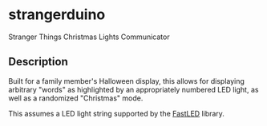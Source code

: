 # strangerduino
Stranger Things Christmas Lights Communicator

## Description
Built for a family member's Halloween display, this allows for displaying arbitrary "words" as highlighted by an appropriately numbered LED light, as well as a randomized "Christmas" mode.

This assumes a LED light string supported by the [FastLED](https://fastled.io/) library.
